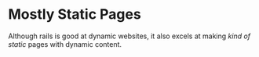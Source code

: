 # Mostly Static Pages
Although rails is good at dynamic websites, it also excels at making *kind of static* pages with dynamic content.
